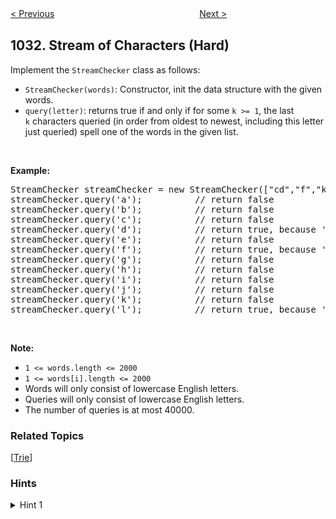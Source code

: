 <!--|This file generated by command(leetcode description); DO NOT EDIT.    |-->
<!--+----------------------------------------------------------------------+-->
<!--|@author    Openset <openset.wang@gmail.com>                           |-->
<!--|@link      https://github.com/openset                                 |-->
<!--|@home      https://github.com/openset/leetcode                        |-->
<!--+----------------------------------------------------------------------+-->

[< Previous](https://github.com/openset/leetcode/tree/master/problems/maximum-sum-of-two-non-overlapping-subarrays "Maximum Sum of Two Non-Overlapping Subarrays")
　　　　　　　　　　　　　　　　
[Next >](https://github.com/openset/leetcode/tree/master/problems/moving-stones-until-consecutive "Moving Stones Until Consecutive")

## 1032. Stream of Characters (Hard)

<p>Implement the <code>StreamChecker</code> class as follows:</p>

<ul>
	<li><code>StreamChecker(words)</code>: Constructor, init the data structure with the given words.</li>
	<li><code>query(letter)</code>: returns true if and only if for some <code>k &gt;= 1</code>, the last <code>k</code>&nbsp;characters queried (in order from oldest to newest, including this letter just queried) spell one of the words in the given list.</li>
</ul>

<p>&nbsp;</p>

<p><strong>Example:</strong></p>

<pre>
StreamChecker streamChecker = new StreamChecker([&quot;cd&quot;,&quot;f&quot;,&quot;kl&quot;]); // init the dictionary.
streamChecker.query(&#39;a&#39;);          // return false
streamChecker.query(&#39;b&#39;);          // return false
streamChecker.query(&#39;c&#39;);          // return false
streamChecker.query(&#39;d&#39;);          // return true, because &#39;cd&#39; is in the wordlist
streamChecker.query(&#39;e&#39;);          // return false
streamChecker.query(&#39;f&#39;);          // return true, because &#39;f&#39; is in the wordlist
streamChecker.query(&#39;g&#39;);          // return false
streamChecker.query(&#39;h&#39;);          // return false
streamChecker.query(&#39;i&#39;);          // return false
streamChecker.query(&#39;j&#39;);          // return false
streamChecker.query(&#39;k&#39;);          // return false
streamChecker.query(&#39;l&#39;);          // return true, because &#39;kl&#39; is in the wordlist
</pre>

<p>&nbsp;</p>

<p><strong>Note:</strong></p>

<ul>
	<li><code>1 &lt;= words.length &lt;= 2000</code></li>
	<li><code>1 &lt;= words[i].length &lt;= 2000</code></li>
	<li>Words will only consist of lowercase English letters.</li>
	<li>Queries will only consist of lowercase English letters.</li>
	<li>The number of queries is at most&nbsp;40000.</li>
</ul>

### Related Topics
  [[Trie](https://github.com/openset/leetcode/tree/master/tag/trie/README.md)]

### Hints
<details>
<summary>Hint 1</summary>
Put the words into a trie, and manage a set of pointers within that trie.
</details>
